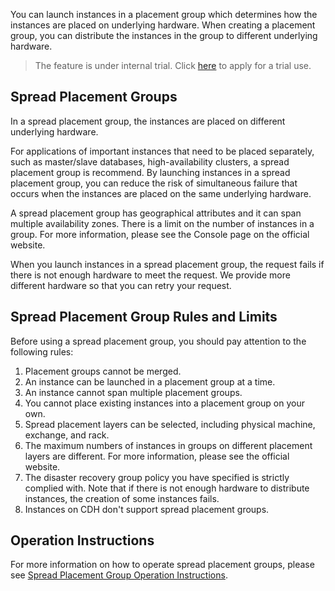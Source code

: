 You can launch instances in a placement group which determines how the instances are placed on underlying hardware. When creating a placement group, you can distribute the instances in the group to different underlying hardware.
> The feature is under internal trial. Click [here](https://cloud.tencent.com/act/apply/PlacementSet) to apply for a trial use.

## Spread Placement Groups
In a spread placement group, the instances are placed on different underlying hardware.

For applications of important instances that need to be placed separately, such as master/slave databases, high-availability clusters, a spread placement group is recommend. By launching instances in a spread placement group, you can reduce the risk of simultaneous failure that occurs when the instances are placed on the same underlying hardware.

A spread placement group has geographical attributes and it can span multiple availability zones. There is a limit on the number of instances in a group. For more information, please see the Console page on the official website.

When you launch instances in a spread placement group, the request fails if there is not enough hardware to meet the request. We provide more different hardware so that you can retry your request.

## Spread Placement Group Rules and Limits
Before using a spread placement group, you should pay attention to the following rules:
1. Placement groups cannot be merged.
2. An instance can be launched in a placement group at a time.
3. An instance cannot span multiple placement groups.
4. You cannot place existing instances into a placement group on your own.
5. Spread placement layers can be selected, including physical machine, exchange, and rack.
6. The maximum numbers of instances in groups on different placement layers are different. For more information, please see the official website.
7. The disaster recovery group policy you have specified is strictly complied with. Note that if there is not enough hardware to distribute instances, the creation of some instances fails.
8. Instances on CDH don't support spread placement groups.

## Operation Instructions
For more information on how to operate spread placement groups, please see [Spread Placement Group Operation Instructions](/document/product/213/17020).

